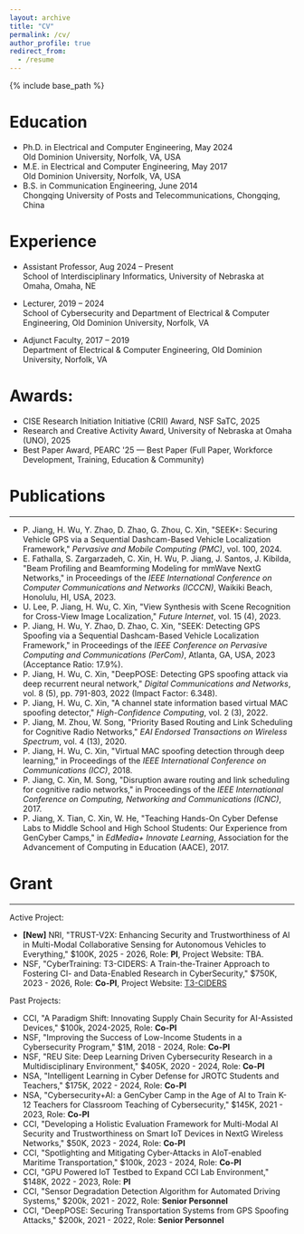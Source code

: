 ```yaml
---
layout: archive
title: "CV"
permalink: /cv/
author_profile: true
redirect_from:
  - /resume
---
```


{% include base_path %}

Education
======
* Ph.D. in Electrical and Computer Engineering, May 2024  
  Old Dominion University, Norfolk, VA, USA  
* M.E. in Electrical and Computer Engineering, May 2017  
  Old Dominion University, Norfolk, VA, USA  
* B.S. in Communication Engineering, June 2014  
  Chongqing University of Posts and Telecommunications, Chongqing, China  

Experience
======
* Assistant Professor, Aug 2024 – Present  
  School of Interdisciplinary Informatics, University of Nebraska at Omaha, Omaha, NE  

* Lecturer, 2019 – 2024  
  School of Cybersecurity and Department of Electrical & Computer Engineering, Old Dominion University, Norfolk, VA  

* Adjunct Faculty, 2017 – 2019  
  Department of Electrical & Computer Engineering, Old Dominion University, Norfolk, VA  
  
<!-- Skills
======
* Skill 1
* Skill 2
  * Sub-skill 2.1
  * Sub-skill 2.2
  * Sub-skill 2.3
* Skill 3 -->

Awards:
======
* CISE Research Initiation Initiative (CRII) Award, NSF SaTC, 2025  
* Research and Creative Activity Award, University of Nebraska at Omaha (UNO), 2025  
* Best Paper Award, PEARC '25 — Best Paper (Full Paper, Workforce Development, Training, Education & Community)


Publications
======
<hr />
<ul>
  <!-- <li>P. Jiang, L. Zhu, H. Wu, C. Xin, "GeoSync: Autonomous Vehicle Navigation via Transformer-Based Geospatial Synchronization," Submitted to <em>IEEE Conference on Dependable Systems and Networks (DSN 2024)</em>.</li> -->
  <li>P. Jiang, H. Wu, Y. Zhao, D. Zhao, G. Zhou, C. Xin, "SEEK+: Securing Vehicle GPS via a Sequential Dashcam-Based Vehicle Localization Framework," <em>Pervasive and Mobile Computing (PMC)</em>, vol. 100, 2024.</li>
  <li>E. Fathalla, S. Zargarzadeh, C. Xin, H. Wu, P. Jiang, J. Santos, J. Kibilda, "Beam Profiling and Beamforming Modeling for mmWave NextG Networks," in Proceedings of the <em>IEEE International Conference on Computer Communications and Networks (ICCCN)</em>, Waikiki Beach, Honolulu, HI, USA, 2023.</li>
  <li>U. Lee, P. Jiang, H. Wu, C. Xin, "View Synthesis with Scene Recognition for Cross-View Image Localization," <em>Future Internet</em>, vol. 15 (4), 2023.</li>
  <li>P. Jiang, H. Wu, Y. Zhao, D. Zhao, C. Xin, "SEEK: Detecting GPS Spoofing via a Sequential Dashcam-Based Vehicle Localization Framework," in Proceedings of the <em>IEEE Conference on Pervasive Computing and Communications (PerCom)</em>, Atlanta, GA, USA, 2023 (Acceptance Ratio: 17.9%).</li>
  <li>P. Jiang, H. Wu, C. Xin, "DeepPOSE: Detecting GPS spoofing attack via deep recurrent neural network," <em>Digital Communications and Networks</em>, vol. 8 (5), pp. 791-803, 2022 (Impact Factor: 6.348).</li>
  <li>P. Jiang, H. Wu, C. Xin, "A channel state information based virtual MAC spoofing detector," <em>High-Confidence Computing</em>, vol. 2 (3), 2022.</li>
  <li>P. Jiang, M. Zhou, W. Song, "Priority Based Routing and Link Scheduling for Cognitive Radio Networks," <em>EAI Endorsed Transactions on Wireless Spectrum</em>, vol. 4 (13), 2020.</li>
  <li>P. Jiang, H. Wu, C. Xin, "Virtual MAC spoofing detection through deep learning," in Proceedings of the <em>IEEE International Conference on Communications (ICC)</em>, 2018.</li>
  <li>P. Jiang, C. Xin, M. Song, "Disruption aware routing and link scheduling for cognitive radio networks," in Proceedings of the <em>IEEE International Conference on Computing, Networking and Communications (ICNC)</em>, 2017.</li>
  <li>P. Jiang, X. Tian, C. Xin, W. He, "Teaching Hands-On Cyber Defense Labs to Middle School and High School Students: Our Experience from GenCyber Camps," in <em>EdMedia+ Innovate Learning</em>, Association for the Advancement of Computing in Education (AACE), 2017.</li>
</ul>

Grant
======
<hr />

Active Project: 
<ul class="list-disc mx-3 mb-10 grid gap-2">
    <li>
    <b>[New]</b> NRI, "TRUST-V2X: Enhancing Security and Trustworthiness of AI in Multi-Modal Collaborative Sensing for Autonomous Vehicles to Everything,"  $100K, 2025 - 2026, Role: <b>PI</b>, Project Website: TBA. 
  </li>
  <li>
    NSF, "CyberTraining: T3-CIDERS: A Train-the-Trainer Approach to Fostering CI- and Data-Enabled Research in CyberSecurity,"  $750K, 2023 - 2026, Role: <b>Co-PI</b>, Project Website: <a href="https://sites.wp.odu.edu/t3-ciders/">T3-CIDERS</a>
  </li>
</ul>

Past Projects:
<ul class="list-disc mx-3 mb-10 grid gap-2">
  <li>
   CCI, "A Paradigm Shift: Innovating Supply Chain Security for AI-Assisted Devices," $100k, 2024-2025, Role: <b>Co-PI</b>
  </li>
  <li>
    NSF, "Improving the Success of Low-Income Students in a Cybersecurity Program,"  $1M, 2018 - 2024, Role: <b>Co-PI</b>
  </li>
  <li>
    NSF, "REU Site: Deep Learning Driven Cybersecurity Research in a Multidisciplinary Environment," $405K, 2020 - 2024, Role: <b>Co-PI</b>
  </li>
  <li>
    NSA, "Intelligent Learning in Cyber Defense for JROTC Students and Teachers," $175K, 2022 - 2024, Role: <b>Co-PI</b>
  </li>
  <li>
    NSA, "Cybersecurity+AI: a GenCyber Camp in the Age of AI to Train K-12 Teachers for Classroom Teaching of Cybersecurity," $145K, 2021 - 2023, Role: <b>Co-PI</b>
  </li>
  <li>
    CCI, "Developing a Holistic Evaluation Framework for Multi-Modal AI Security and Trustworthiness on Smart IoT Devices in NextG Wireless Networks," $50K, 2023 - 2024,  Role: <b>Co-PI</b>
  </li>
  <li>
    CCI, "Spotlighting and Mitigating Cyber‐Attacks in AIoT‐enabled Maritime Transportation," $100k, 2023 - 2024,  Role: <b>Co-PI</b>
  </li> 
  <li>
    CCI, "GPU Powered IoT Testbed to Expand CCI Lab Environment," $148K, 2022 - 2023, Role: <b>PI</b>
  </li>
  <li>
    CCI, "Sensor Degradation Detection Algorithm for Automated Driving Systems," $200k, 2021 - 2022,  Role: <b>Senior Personnel</b>
  </li>
  <li>
    CCI, "DeepPOSE: Securing Transportation Systems from GPS Spoofing Attacks," $200k,  2021 - 2022,  Role: <b>Senior Personnel</b>
  </li>
</ul>


<!-- Google tag (gtag.js) -->
<script async src="https://www.googletagmanager.com/gtag/js?id=G-P5LS8FJ1QJ"></script>
<script>
  window.dataLayer = window.dataLayer || [];
  function gtag(){dataLayer.push(arguments);}
  gtag('js', new Date());

  gtag('config', 'G-P5LS8FJ1QJ');
</script>
<!-- Talks
======
  <ul>{% for post in site.talks reversed %}
    {% include archive-single-talk-cv.html  %}
  {% endfor %}</ul>
  
Teaching
======
  <ul>{% for post in site.teaching reversed %}
    {% include archive-single-cv.html %}
  {% endfor %}</ul>
  
Service and leadership
======
* Currently signed in to 43 different slack teams -->
